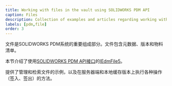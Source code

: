 ```yaml
---
title: Working with files in the vault using SOLIDWORKS PDM API
caption: Files
description: Collection of examples and articles regarding working with files in vault using PDM Professional API
labels: [pdm,file]
order: 3
---
```

文件是SOLIDWORKS PDM系统的重要组成部分。文件包含元数据、版本和物料清单。

本节介绍了使用[SOLIDWORKS PDM API接口](https://help.solidworks.com/2018/english/api/epdmapi/epdm.interop.epdm~epdm.interop.epdm.iedmfile5.html)的[IEdmFile5](https://help.solidworks.com/2018/english/api/epdmapi/epdm.interop.epdm~epdm.interop.epdm.iedmfile5.html)。 

提供了管理和检索文件的示例，以及在服务器端和本地缓存版本上执行各种操作（签入、签出）的方法。